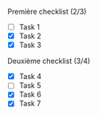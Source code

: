 Première checklist (2/3)
- [ ] Task 1
- [x] Task 2
- [x] Task 3

Deuxième checklist (3/4)
- [x] Task 4
- [ ] Task 5
- [x] Task 6
- [x] Task 7